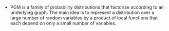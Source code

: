 - PGM is a family of probability distributions that factorize according to an underlying graph. The main idea is to represent a distribution over a large number of random variables by a product of local functions that each depend on only a small number of variables.